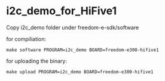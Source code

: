# i2c_demo_for_HiFive1
Copy i2c_demo folder under freedom-e-sdk/software

for compiliation:
```
make software PROGRAM=i2c_demo BOARD=freedom-e300-hifive1
```
for uploading the binary:
```
make upload PROGRAM=i2c_demo BOARD=freedom-e300-hifive1
```
